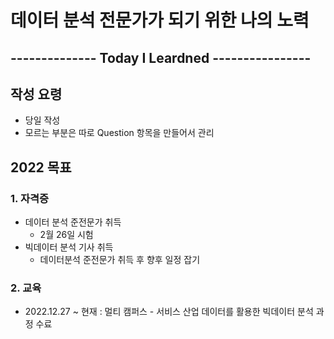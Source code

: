 # 데이터 분석 전문가가 되기 위한 나의 노력

##          -------------- Today  I Leardned ---------------- 



## 작성 요령

- 당일 작성
- 모르는 부분은 따로 Question 항목을 만들어서 관리



## 2022 목표 

### 1. 자격증 

- 데이터 분석 준전문가 취득
  - 2월 26일 시험
- 빅데이터 분석 기사 취득
  - 데이터분석 준전문가 취득 후 향후 일정 잡기

### 2. 교육

- 2022.12.27 ~ 현재 : 멀티 캠퍼스 - 서비스 산업 데이터를 활용한 빅데이터 분석 과정 수료





